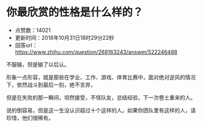 # 你最欣赏的性格是什么样的？
- 点赞数：14021
- 更新时间：2018年10月31日18时29分22秒
- 回答url：https://www.zhihu.com/question/268163243/answer/522246488
<body>
 <p data-pid="P1lZnW_I">不服输，但是输了以后认。</p>
 <p data-pid="uk0qgTYG">形象一点形容，就是那些在学业、工作、游戏、体育比赛中，面对绝对逆风的情况下，依然战斗到最后一刻，绝不言弃，</p>
 <p data-pid="1OoF15Mg">但是在失败的那一瞬间，坦然接受，不怪队友，总结经验，下一次卷土重来的人。</p>
 <p data-pid="GSyyXCKa">说的倒容易，但是这一生没认识超过十个这样的人。如果你团队里有这样的人，请珍惜，他们很稀有。</p>
</body>